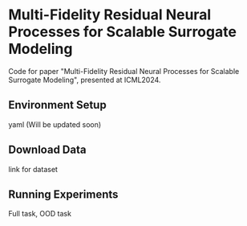 # Multi-Fidelity Residual Neural Processes for Scalable Surrogate Modeling
Code for paper "Multi-Fidelity Residual Neural Processes for Scalable Surrogate Modeling", presented at ICML2024.

## Environment Setup
yaml (Will be updated soon)

## Download Data
link for dataset

## Running Experiments
Full task, OOD task
